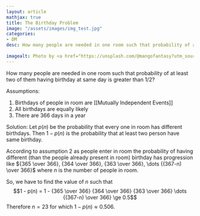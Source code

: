 ```yaml
---
layout: article
mathjax: true
title: The Birthday Problem
image: "/assets/images/img_test.jpg"
categories:
- DM
desc: How many people are needed in one room such that probability of at least two of them having birthday at same day is greater than 1/2?
 
imagealt: Photo by <a href="https://unsplash.com/@mangofantasy?utm_source=unsplash&utm_medium=referral&utm_content=creditCopyText">Tim Johnson</a> on <a href="https://unsplash.com/s/photos/logic?utm_source=unsplash&utm_medium=referral&utm_content=creditCopyText">Unsplash</a>
---
```

How many people are needed in one room such that probability of at least two of them having birthday at same day is greater than 1/2?

Assumptions:
1.  Birthdays of people in room are [[Mutually Independent Events]]
2. All birthdays are equally likely
3. There are 366 days in a year

Solution:
Let $p(n)$ be the probability that every one in room has different birthdays.
Then $1 - p(n)$ is the probability that at least two person have same birthday.

According to assumption 2 as people enter in room the probability of having different (than the people already present in room) birthday has progression like ${365 \over 366}, {364 \over 366}, {363 \over 366}, \dots {(367-n) \over 366}$ where $n$ is the number of people in room.

So, we have to find the value of $n$ such that $$1 - p(n) = 1 - {365 \over 366} {364 \over 366} {363 \over 366} \dots {(367-n) \over 366} \ge 0.5$$ Therefore $n=23$ for which $1 - p(n) \approx 0.506$.